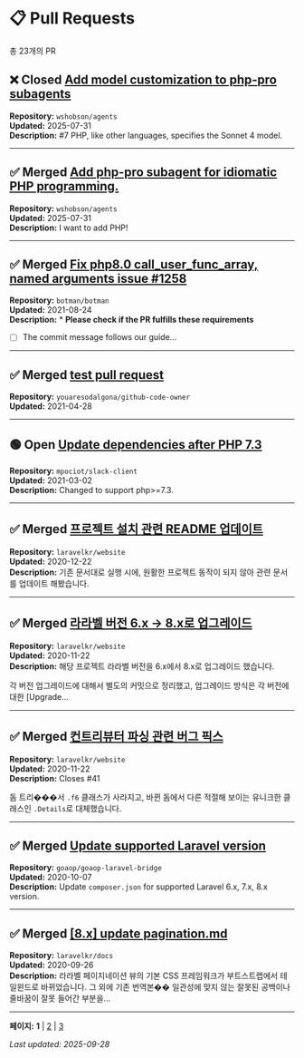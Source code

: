 # 📋 Pull Requests

총 23개의 PR

## ❌ Closed [Add model customization to php-pro subagents](https://github.com/wshobson/agents/pull/18)
**Repository:** `wshobson/agents`  
**Updated:** 2025-07-31  
**Description:** #7 PHP, like other languages, specifies the Sonnet 4 model.  

---

## ✅ Merged [Add php-pro subagent for idiomatic PHP programming.](https://github.com/wshobson/agents/pull/10)
**Repository:** `wshobson/agents`  
**Updated:** 2025-07-31  
**Description:** I want to add PHP!  

---

## ✅ Merged [Fix php8.0 call_user_func_array, named arguments issue #1258](https://github.com/botman/botman/pull/1259)
**Repository:** `botman/botman`  
**Updated:** 2021-08-24  
**Description:** * **Please check if the PR fulfills these requirements**
- [ ] The commit message follows our guide...  

---

## ✅ Merged [test pull request](https://github.com/youaresodalgona/github-code-owner/pull/1)
**Repository:** `youaresodalgona/github-code-owner`  
**Updated:** 2021-04-28  

---

## 🟢 Open [Update dependencies after PHP 7.3](https://github.com/mpociot/slack-client/pull/17)
**Repository:** `mpociot/slack-client`  
**Updated:** 2021-03-02  
**Description:** Changed to support php>=7.3.  

---

## ✅ Merged [프로젝트 설치 관련 README 업데이트](https://github.com/laravelkr/website/pull/44)
**Repository:** `laravelkr/website`  
**Updated:** 2020-12-22  
**Description:** 기존 문서대로 실행 시에, 원활한 프로젝트 동작이 되지 않아 관련 문서를 업데이트 해봤습니다.  

---

## ✅ Merged [라라벨 버전 6.x -> 8.x로 업그레이드](https://github.com/laravelkr/website/pull/43)
**Repository:** `laravelkr/website`  
**Updated:** 2020-11-22  
**Description:** 해당 프로젝트 라라벨 버전을 6.x에서 8.x로 업그레이드 했습니다.

각 버전 업그레이드에 대해서 별도의 커밋으로 정리했고, 업그레이드 방식은 각 버전에 대한 [Upgrade...  

---

## ✅ Merged [컨트리뷰터 파싱 관련 버그 픽스](https://github.com/laravelkr/website/pull/42)
**Repository:** `laravelkr/website`  
**Updated:** 2020-11-22  
**Description:** Closes #41 

돔 트리���서 `.f6` 클래스가 사라지고, 바뀐 돔에서 다른 적절해 보이는 유니크한 클래스인 `.Details`로 대체했습니다.  

---

## ✅ Merged [Update supported Laravel version](https://github.com/goaop/goaop-laravel-bridge/pull/16)
**Repository:** `goaop/goaop-laravel-bridge`  
**Updated:** 2020-10-07  
**Description:** Update `composer.json` for supported Laravel 6.x, 7.x, 8.x version.  

---

## ✅ Merged [[8.x] update pagination.md](https://github.com/laravelkr/docs/pull/322)
**Repository:** `laravelkr/docs`  
**Updated:** 2020-09-26  
**Description:** 라라벨 페이지네이션 뷰의 기본 CSS 프레임워크가 부트스트랩에서 테일윈드로 바뀌었습니다.
그 외에 기존 번역본�� 일관성에 맞지 않는 잘못된 공백이나 줄바꿈이 잘못 들어간 부분을...  

---


**페이지:** **1** | [2](page-2.md) | [3](page-3.md) 

*Last updated: 2025-09-28*
